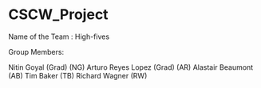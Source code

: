 # CSCW_Project
Name of the Team : High-fives

Group Members: 

Nitin Goyal (Grad) (NG)
Arturo Reyes Lopez (Grad) (AR)
Alastair Beaumont (AB)
Tim Baker (TB)
Richard Wagner (RW)
